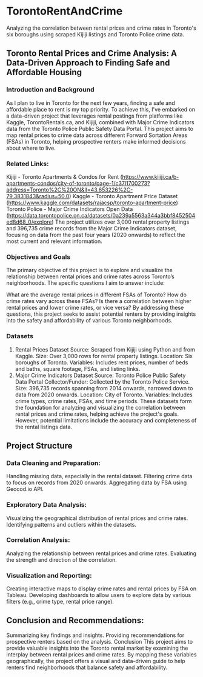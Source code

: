 # TorontoRentAndCrime
Analyzing the correlation between rental prices and crime rates in Toronto's six boroughs using scraped Kijiji listings and Toronto Police crime data.
## Toronto Rental Prices and Crime Analysis: A Data-Driven Approach to Finding Safe and Affordable Housing
### Introduction and Background
As I plan to live in Toronto for the next few years, finding a safe and affordable place to rent is my top priority. To achieve this, I've embarked on a data-driven project that leverages rental postings from platforms like Kaggle, TorontoRentals.ca, and Kijiji, combined with Major Crime Indicators data from the Toronto Police Public Safety Data Portal. This project aims to map rental prices to crime data across different Forward Sortation Areas (FSAs) in Toronto, helping prospective renters make informed decisions about where to live.

### Related Links:
Kijiji - Toronto Apartments & Condos for Rent (https://www.kijiji.ca/b-apartments-condos/city-of-toronto/page-1/c37l1700273?address=Toronto%2C%20ON&ll=43.653226%2C-79.3831843&radius=50.0)
Kaggle - Toronto Apartment Price Dataset (https://www.kaggle.com/datasets/rajacsp/toronto-apartment-price)
Toronto Police - Major Crime Indicators Open Data (https://data.torontopolice.on.ca/datasets/0a239a5563a344a3bbf8452504ed8d68_0/explore)
The project utilizes over 3,000 rental property listings and 396,735 crime records from the Major Crime Indicators dataset, focusing on data from the past four years (2020 onwards) to reflect the most current and relevant information.

### Objectives and Goals
The primary objective of this project is to explore and visualize the relationship between rental prices and crime rates across Toronto’s neighborhoods. The specific questions I aim to answer include:

What are the average rental prices in different FSAs of Toronto?
How do crime rates vary across these FSAs?
Is there a correlation between higher rental prices and lower crime rates, or vice versa?
By addressing these questions, this project seeks to assist potential renters by providing insights into the safety and affordability of various Toronto neighborhoods.

### Datasets
1. Rental Prices Dataset
Source: Scraped from Kijiji using Python and from Kaggle.
Size: Over 3,000 rows for rental property listings.
Location: Six boroughs of Toronto.
Variables: Includes rent prices, number of beds and baths, square footage, FSAs, and listing links.
2. Major Crime Indicators Dataset
Source: Toronto Police Public Safety Data Portal
Collector/Funder: Collected by the Toronto Police Service.
Size: 396,735 records spanning from 2014 onwards, narrowed down to data from 2020 onwards.
Location: City of Toronto.
Variables: Includes crime types, crime rates, FSAs, and time periods.
These datasets form the foundation for analyzing and visualizing the correlation between rental prices and crime rates, helping achieve the project's goals. However, potential limitations include the accuracy and completeness of the rental listings data.

## Project Structure
###  Data Cleaning and Preparation:

Handling missing data, especially in the rental dataset.
Filtering crime data to focus on records from 2020 onwards.
Aggregating data by FSA using Geocod.io API.

### Exploratory Data Analysis:

Visualizing the geographical distribution of rental prices and crime rates.
Identifying patterns and outliers within the datasets.

### Correlation Analysis:

Analyzing the relationship between rental prices and crime rates.
Evaluating the strength and direction of the correlation.

### Visualization and Reporting:

Creating interactive maps to display crime rates and rental prices by FSA on Tableau.
Developing dashboards to allow users to explore data by various filters (e.g., crime type, rental price range).

## Conclusion and Recommendations:

Summarizing key findings and insights.
Providing recommendations for prospective renters based on the analysis.
Conclusion
This project aims to provide valuable insights into the Toronto rental market by examining the interplay between rental prices and crime rates. By mapping these variables geographically, the project offers a visual and data-driven guide to help renters find neighborhoods that balance safety and affordability.

